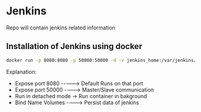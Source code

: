 # Jenkins
Repo will contain jenkins related information
## Installation of Jenkins using docker

```bash
docker run -p 8080:8080 -p 50000:50000 -d -v jenkins_home:/var/jenkins/jenkins jenkins/jenkins:lts
```
Explanation:

- Expose port 8080 -----> Default Runs on that port
- Expose port 50000 ----> Master/Slave communication
- Run in detached mode -> Run container in bakground
- Bind Name Volumes ----> Persist data of jenkins
